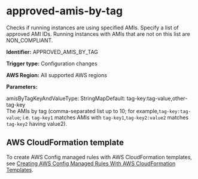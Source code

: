 # approved\-amis\-by\-tag<a name="approved-amis-by-tag"></a>

Checks if running instances are using specified AMIs\. Specify a list of approved AMI IDs\. Running instances with AMIs that are not on this list are NON\_COMPLIANT\.

**Identifier:** APPROVED\_AMIS\_BY\_TAG

**Trigger type:** Configuration changes

**AWS Region:** All supported AWS regions

**Parameters:**

amisByTagKeyAndValueType: StringMapDefault: tag\-key:tag\-value,other\-tag\-key  
The AMIs by tag \(comma\-separated list up to 10; for example,`tag-key:tag-value`; i\.e\. `tag-key1` matches AMIs with `tag-key1`,`tag-key2:value2` matches `tag-key2` having value2\)\.

## AWS CloudFormation template<a name="w26aac11c31c17b7c25c15"></a>

To create AWS Config managed rules with AWS CloudFormation templates, see [Creating AWS Config Managed Rules With AWS CloudFormation Templates](aws-config-managed-rules-cloudformation-templates.md)\.